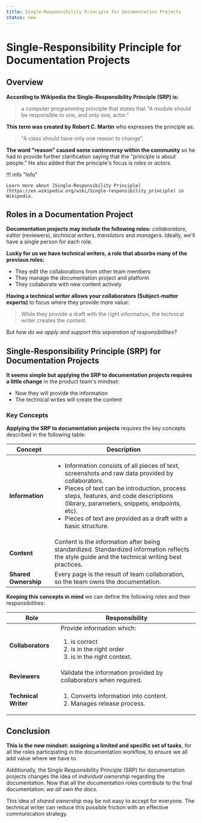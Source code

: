 ```yaml
---
title: Single-Responsibility Principle for Documentation Projects   
status: new
---   
```


# Single-Responsibility Principle for Documentation Projects     

## Overview  

**According to Wikipedia the Single-Responsibility Principle (SRP) is:**  

> a computer programming principle that states that "A module should be responsible to one, and only one, actor."

**This term was created by Robert C. Martin** who expresses the principle as:  

> "A class should have only one reason to change".

**The word "reason" caused some controversy within the community** so he had to provide further clarification saying that the "principle is about people." He also added that the principle's focus is _roles_ or _actors_.   

!!! info "Info"  

    Learn more about [Single-Responsibility Principle](https://en.wikipedia.org/wiki/Single-responsibility_principle) in Wikipedia.    

    
## Roles in a Documentation Project  

**Documentation projects may include the following roles:** _collaborators_, _editor_ (reviewers), _technical writers_, _translators_ and _managers_. Ideally, we'll have a single person for each role.   

**Lucky for us we have technical writers, a role that absorbs many of the previous roles:**  

* They edit the collaborations from other team members  
* They manage the documentation project and platform  
* They collaborate with new content actively    
  
**Having a technical writer allows your collaborators (Subject-matter experts)** to focus where they provide more value:
> While they provide a draft with the right information, the technical writer creates the content.  

But _how do we apply and support this separation of responsibilities?_

## Single-Responsibility Principle (SRP) for Documentation Projects

**It seems simple but applying the SRP to documentation projects requires a little change** in the product team's mindset:  

* Now they will provide the information  
* The technical writes will create the content  

### Key Concepts  

**Applying the SRP to documentation projects** requires the key concepts described in the following table:   


| Concept | Description |  
|------------- | ------------------- |  
| **Information** |	<ul><li>Information consists of all pieces of text, screenshots and raw data provided by collaborators.</li><li>Pieces of text can be introduction, process steps, features, and code descriptions (library, parameters, snippets, endpoints, etc).</li><li>Pieces of text are provided as a draft with a basic structure.</li></ul>|  
| **Content** |	Content is the information after being standardized. Standardized information reflects the style guide and the technical writing best practices. |  
| **Shared Ownership** | Every page is the result of team collaboration, so the team owns the documentation. |  

**Keeping this concepts in mind** we can define the following roles and their responsibilities:  

| Role | Responsibility |  
| ------------- | --------------- |    
| **Collaborators** | Provide information which:<ol><li> is correct</li><li>is in the right order</li><li>is in the right context.</li></ol> |  
| **Reviewers** |	Validate the information provided by collaborators when required.|  
| **Technical Writer** | <ol><li>Converts information into content.</li><li>Manages release process.</li><ol> |    

## Conclusion

**This is the new mindset: assigning a limited and specific set of tasks**, for all the roles participating in the documentation workflow, to ensure we all add value where we have to.  

Additionally, the Single Responsibility Principle (SRP) for documentation projects changes the idea of _individual ownership_ regarding the documentation. Now that all the documentation roles contribute to the final documentation: _we all own the docs_.  

This idea of _shared ownership_ may be not easy to accept for everyone. The technical writer can reduce this possible friction with an effective communication strategy.



     
